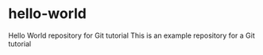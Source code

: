 # hello-world
Hello World repository for Git tutorial
This is an example repository for a Git tutorial